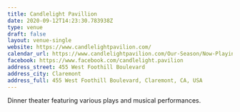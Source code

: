 ```yaml
---
title: Candlelight Pavillion
date: 2020-09-12T14:23:30.783938Z
type: venue
draft: false
layout: venue-single
website: https://www.candlelightpavilion.com/
calendar_url: https://www.candlelightpavilion.com/Our-Season/Now-Playing.asp
facebook: https://www.facebook.com/candlelight.pavilion
address_street: 455 West Foothill Boulevard
address_city: Claremont
address_full: 455 West Foothill Boulevard, Claremont, CA, USA
---
```

Dinner theater featuring various plays and musical performances.
